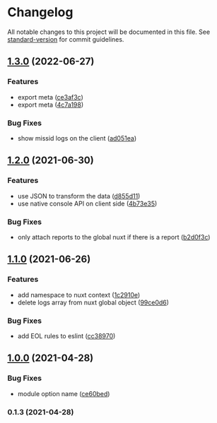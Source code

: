 # Changelog

All notable changes to this project will be documented in this file. See [standard-version](https://github.com/conventional-changelog/standard-version) for commit guidelines.

## [1.3.0](https://github.com/ms-fadaei/nuxt-browser-console/compare/v1.2.0...v1.3.0) (2022-06-27)


### Features

* export meta ([ce3af3c](https://github.com/ms-fadaei/nuxt-browser-console/commit/ce3af3cfe88484c5539bb904ccea38df27dd07e1))
* export meta ([4c7a198](https://github.com/ms-fadaei/nuxt-browser-console/commit/4c7a1983107d28dfd81fe6720de8243f71fefbbb))


### Bug Fixes

* show missid logs on the client ([ad051ea](https://github.com/ms-fadaei/nuxt-browser-console/commit/ad051ea053a951c69c751c75bb02e98c64feb9df))

## [1.2.0](https://github.com/ms-fadaei/nuxt-browser-console/compare/v1.1.0...v1.2.0) (2021-06-30)


### Features

* use JSON to transform the data ([d855d11](https://github.com/ms-fadaei/nuxt-browser-console/commit/d855d1138cd3f7d3bb0c31cb7681a8f18fe67d44))
* use native console API on client side ([4b73e35](https://github.com/ms-fadaei/nuxt-browser-console/commit/4b73e35ec645e4a69f178a990dfc1f0ac0cd955b))


### Bug Fixes

* only attach reports to the global nuxt if there is a report ([b2d0f3c](https://github.com/ms-fadaei/nuxt-browser-console/commit/b2d0f3cd403d687fdb20ce71d9a26d8224602e59))

## [1.1.0](https://github.com/ms-fadaei/nuxt-browser-console/compare/v1.0.0...v1.1.0) (2021-06-26)


### Features

* add namespace to nuxt context ([1c2910e](https://github.com/ms-fadaei/nuxt-browser-console/commit/1c2910e2aa43acae1a41632bbcf263fc70219a3b))
* delete logs array from nuxt global object ([99ce0d6](https://github.com/ms-fadaei/nuxt-browser-console/commit/99ce0d63a937b0bc59c71df21a91d95b8863bb7f))


### Bug Fixes

* add EOL rules to eslint ([cc38970](https://github.com/ms-fadaei/nuxt-browser-console/commit/cc38970cd8c62cc2d7386c0f034e136930872f58))

## [1.0.0](https://github.com/ms-fadaei/nuxt-browser-console/compare/v0.1.3...v1.0.0) (2021-04-28)


### Bug Fixes

* module option name ([ce60bed](https://github.com/ms-fadaei/nuxt-browser-console/commit/ce60bedac67a9557a79664bf89d9a125d97a22ba))

### 0.1.3 (2021-04-28)

